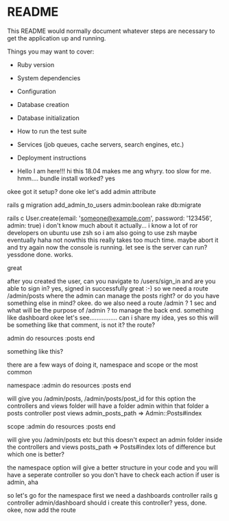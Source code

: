 # README

This README would normally document whatever steps are necessary to get the
application up and running.

Things you may want to cover:

* Ruby version

* System dependencies

* Configuration

* Database creation

* Database initialization

* How to run the test suite

* Services (job queues, cache servers, search engines, etc.)

* Deployment instructions

* Hello I am here!!!
hi
this 18.04 makes me ang
whyry.
too slow for me.
hmm....
bundle install worked?
yes

okee got it setup? done
oke let's add admin attribute

rails g migration add_admin_to_users admin:boolean
rake db:migrate

rails c
User.create(email: 'someone@example.com', password: '123456', admin: true)
i don't know much about it actually... i know a lot of ror developers on ubuntu use zsh
so i am also going to use zsh
maybe eventually haha not nowthis 
this really takes too much time.
maybe abort it and try again
now the console is running.
let see is the server can run?
yessdone
done.
works.

great

after you created the user, can you navigate to /users/sign_in and are you able to sign in? yes, signed in successfully
great :-)
so we need a route /admin/posts where the admin can manage the posts right?
or do you have something else in mind? okee. do we also need a route /admin ? 1 sec
and what will be the purpose of /admin ? to manage the back end. something like dashboard
okee
let's see................
can i share my idea,
yes
so this will be something like that comment, is not it? the route?

admin do
  resources :posts
end

something like this?

there are a few ways of doing it, namespace and scope or the most common

namespace :admin do
  resources :posts
end

will give you /admin/posts, /admin/posts/post_id
for this option the controllers and views folder will have a folder admin within that folder a posts controller post views
admin_posts_path => Admin::Posts#index

scope :admin do
  resources :posts
end

will give you /admin/posts etc
but this doesn't expect an admin folder inside the controllers and views
posts_path => Posts#index
lots of difference
but which one is better?

the namespace option will give a better structure in your code and you will have a seperate controller so you don't have to check each action if user is admin, aha

so let's go for the namespace
first we need a dashboards controller
rails g controller admin/dashboard
should i create this controller?
yess, done.
okee, now add the route